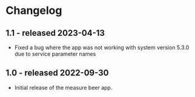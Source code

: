 # Changelog

## 1.1 - released 2023-04-13
* Fixed a bug where the app was not working with system version 5.3.0 due to service parameter names

## 1.0 - released 2022-09-30
* Initial release of the measure beer app.